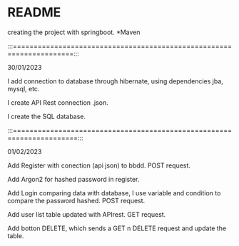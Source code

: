 # README
creating the project with springboot. *Maven

:::=====================================================================:::

30/01/2023

I add connection to database through hibernate, using dependencies jba, mysql, etc.

I create API Rest connection .json.

I create the SQL database.


:::======================================================================:::

01/02/2023

Add Register with conection (api json) to bbdd. POST request.

Add Argon2 for hashed password in register.

Add Login comparing data with database, I use variable and condition to compare the password hashed. POST request.

Add user list table updated with APIrest. GET request.

Add botton DELETE, which sends a GET n DELETE request and update the table.
